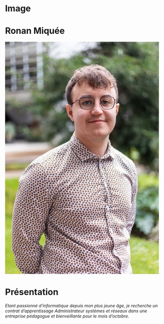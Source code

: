 # Image

# Ronan Miquée

 
![Ronan Miquée](PhotosRonanMiquée.jpg)

# **Présentation**

_Etant passionné d'informatique depuis mon plus jeune âge, je recherche un contrat d’apprentissage Administrateur systèmes et réseaux dans une entreprise pédagogue et bienveillante pour le mois d’octobre._


